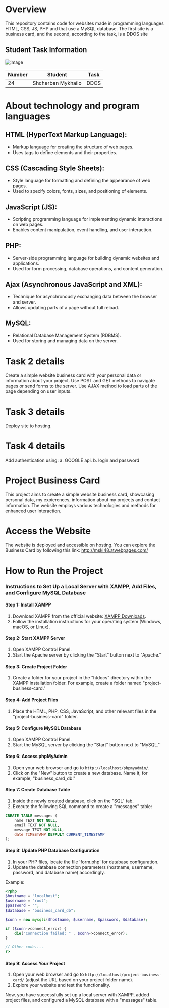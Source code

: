 # Overview

This repository contains code for websites made in programming languages ​​HTML, CSS, JS, PHP and that use a MySQL database. The first site is a business card, and the second, according to the task, is a DDOS site

## Student Task Information

![image](https://github.com/Geroimzx/web2024ki48shcherbanmi24/assets/27133327/67f3cb01-25f2-4eb6-a529-a48ea2ae722b)

| Number | Student               | Task                                |
|--------|-----------------------|-------------------------------------|
| 24     | Shcherban Mykhailo   | DDOS      |

# About technology and program languages

## HTML (HyperText Markup Language):
- Markup language for creating the structure of web pages.
- Uses tags to define elements and their properties.

## CSS (Cascading Style Sheets):
- Style language for formatting and defining the appearance of web pages.
- Used to specify colors, fonts, sizes, and positioning of elements.

## JavaScript (JS):
- Scripting programming language for implementing dynamic interactions on web pages.
- Enables content manipulation, event handling, and user interaction.

## PHP:
- Server-side programming language for building dynamic websites and applications.
- Used for form processing, database operations, and content generation.

## Ajax (Asynchronous JavaScript and XML):
- Technique for asynchronously exchanging data between the browser and server.
- Allows updating parts of a page without full reload.

## MySQL:
- Relational Database Management System (RDBMS).
- Used for storing and managing data on the server.

# Task 2 details
Create a simple website business card with your personal data or information about your project. Use POST and GET methods to navigate pages or send forms to the server. Use AJAX method to load parts of the page depending on user inputs.

# Task 3 details
Deploy site to hosting.

# Task 4 details
Add authentication using:
a. GOOGLE api.
b. login and password

# Project Business Card
This project aims to create a simple website business card, showcasing personal data, my expierences, information about my projects and contact information. The website employs various technologies and methods for enhanced user interaction.

# Access the Website
The website is deployed and accessible on hosting. You can explore the Business Card by following this link: http://mski48.atwebpages.com/

# How to Run the Project
### Instructions to Set Up a Local Server with XAMPP, Add Files, and Configure MySQL Database

#### Step 1: Install XAMPP

1. Download XAMPP from the official website: [XAMPP Downloads](https://www.apachefriends.org/index.html).
2. Follow the installation instructions for your operating system (Windows, macOS, or Linux).

#### Step 2: Start XAMPP Server

1. Open XAMPP Control Panel.
2. Start the Apache server by clicking the "Start" button next to "Apache."

#### Step 3: Create Project Folder

1. Create a folder for your project in the "htdocs" directory within the XAMPP installation folder. For example, create a folder named "project-business-card."

#### Step 4: Add Project Files

1. Place the HTML, PHP, CSS, JavaScript, and other relevant files in the "project-business-card" folder.

#### Step 5: Configure MySQL Database

1. Open XAMPP Control Panel.
2. Start the MySQL server by clicking the "Start" button next to "MySQL."

#### Step 6: Access phpMyAdmin

1. Open your web browser and go to `http://localhost/phpmyadmin/`.
2. Click on the "New" button to create a new database. Name it, for example, "business_card_db."

#### Step 7: Create Database Table

1. Inside the newly created database, click on the "SQL" tab.
2. Execute the following SQL command to create a "messages" table:

```sql
CREATE TABLE messages (
    name TEXT NOT NULL,
    email TEXT NOT NULL,
    message TEXT NOT NULL,
    date TIMESTAMP DEFAULT CURRENT_TIMESTAMP
);
```

#### Step 8: Update PHP Database Configuration

1. In your PHP files, locate the file 'form.php' for database configuration.
2. Update the database connection parameters (hostname, username, password, and database name) accordingly.
   
Example:

```php
<?php
$hostname = "localhost";
$username = "root";
$password = "";
$database = "business_card_db";

$conn = new mysqli($hostname, $username, $password, $database);

if ($conn->connect_error) {
    die("Connection failed: " . $conn->connect_error);
}

// Other code....
?>
```

#### Step 9: Access Your Project

1. Open your web browser and go to `http://localhost/project-business-card/` (adjust the URL based on your project folder name).
2. Explore your website and test the functionality.

Now, you have successfully set up a local server with XAMPP, added project files, and configured a MySQL database with a "messages" table.
